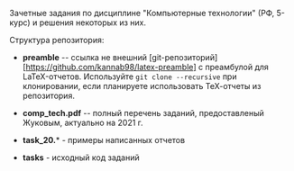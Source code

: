 Зачетные задания по дисциплине "Компьютерные технологии" (РФ, 5-курс) и решения
некоторых из них.

Структура репозитория:

- **preamble** -- ссылка не внешний
  [git-репозиторий][https://github.com/kannab98/latex-preamble] c 
преамбулой для LaTeX-отчетов. Используйте 
``` git clone --recursive ``` 
при клонировании, если планируете использовать ТеХ-отчеты из репозитория.

- **comp_tech.pdf** -- полный перечень заданий,
  предоставленый Жуковым, актуально на 2021 г.

- **task_20.*** - примеры написанных отчетов

- **tasks** - исходный код заданий
